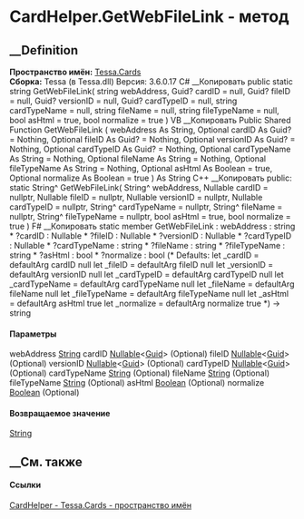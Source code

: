 # CardHelper.GetWebFileLink - метод
##  __Definition
 **Пространство имён:** [Tessa.Cards](N_Tessa_Cards.htm)  
 **Сборка:** Tessa (в Tessa.dll) Версия: 3.6.0.17
C# __Копировать
     public static string GetWebFileLink(
    	string webAddress,
    	Guid? cardID = null,
    	Guid? fileID = null,
    	Guid? versionID = null,
    	Guid? cardTypeID = null,
    	string cardTypeName = null,
    	string fileName = null,
    	string fileTypeName = null,
    	bool asHtml = true,
    	bool normalize = true
    )
VB __Копировать
     Public Shared Function GetWebFileLink ( 
    	webAddress As String,
    	Optional cardID As Guid? = Nothing,
    	Optional fileID As Guid? = Nothing,
    	Optional versionID As Guid? = Nothing,
    	Optional cardTypeID As Guid? = Nothing,
    	Optional cardTypeName As String = Nothing,
    	Optional fileName As String = Nothing,
    	Optional fileTypeName As String = Nothing,
    	Optional asHtml As Boolean = true,
    	Optional normalize As Boolean = true
    ) As String
C++ __Копировать
     public:
    static String^ GetWebFileLink(
    	String^ webAddress, 
    	Nullable<Guid> cardID = nullptr, 
    	Nullable<Guid> fileID = nullptr, 
    	Nullable<Guid> versionID = nullptr, 
    	Nullable<Guid> cardTypeID = nullptr, 
    	String^ cardTypeName = nullptr, 
    	String^ fileName = nullptr, 
    	String^ fileTypeName = nullptr, 
    	bool asHtml = true, 
    	bool normalize = true
    )
F# __Копировать
     static member GetWebFileLink : 
            webAddress : string * 
            ?cardID : Nullable<Guid> * 
            ?fileID : Nullable<Guid> * 
            ?versionID : Nullable<Guid> * 
            ?cardTypeID : Nullable<Guid> * 
            ?cardTypeName : string * 
            ?fileName : string * 
            ?fileTypeName : string * 
            ?asHtml : bool * 
            ?normalize : bool 
    (* Defaults:
            let _cardID = defaultArg cardID null
            let _fileID = defaultArg fileID null
            let _versionID = defaultArg versionID null
            let _cardTypeID = defaultArg cardTypeID null
            let _cardTypeName = defaultArg cardTypeName null
            let _fileName = defaultArg fileName null
            let _fileTypeName = defaultArg fileTypeName null
            let _asHtml = defaultArg asHtml true
            let _normalize = defaultArg normalize true
    *)
    -> string 
#### Параметры
webAddress [String](https://learn.microsoft.com/dotnet/api/system.string)
cardID
[Nullable](https://learn.microsoft.com/dotnet/api/system.nullable-1)<[Guid](https://learn.microsoft.com/dotnet/api/system.guid)>
(Optional)
fileID
[Nullable](https://learn.microsoft.com/dotnet/api/system.nullable-1)<[Guid](https://learn.microsoft.com/dotnet/api/system.guid)>
(Optional)
versionID
[Nullable](https://learn.microsoft.com/dotnet/api/system.nullable-1)<[Guid](https://learn.microsoft.com/dotnet/api/system.guid)>
(Optional)
cardTypeID
[Nullable](https://learn.microsoft.com/dotnet/api/system.nullable-1)<[Guid](https://learn.microsoft.com/dotnet/api/system.guid)>
(Optional)
cardTypeName [String](https://learn.microsoft.com/dotnet/api/system.string)
(Optional)
fileName [String](https://learn.microsoft.com/dotnet/api/system.string)
(Optional)
fileTypeName [String](https://learn.microsoft.com/dotnet/api/system.string)
(Optional)
asHtml [Boolean](https://learn.microsoft.com/dotnet/api/system.boolean)
(Optional)
normalize [Boolean](https://learn.microsoft.com/dotnet/api/system.boolean)
(Optional)
#### Возвращаемое значение
[String](https://learn.microsoft.com/dotnet/api/system.string)
##  __См. также
#### Ссылки
[CardHelper - ](T_Tessa_Cards_CardHelper.htm)
[Tessa.Cards - пространство имён](N_Tessa_Cards.htm)
